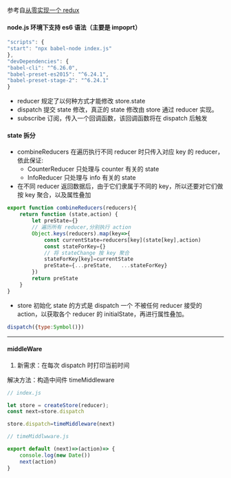 参考自[从零实现一个 redux](https://github.com/brickspert/blog/issues/22)


#### node.js 环境下支持 es6 语法（主要是 impoprt） 
```js
"scripts": {
"start": "npx babel-node index.js"
},
"devDependencies": {
"babel-cli": "^6.26.0",
"babel-preset-es2015": "^6.24.1",
"babel-preset-stage-2": "^6.24.1"
}
```


* reducer
规定了以何种方式才能修改 store.state
* dispatch
提交 state 修改，真正的 state 修改由 store 通过 reducer 实现。
* subscribe
订阅，传入一个回调函数，该回调函数将在 dispatch 后触发



#### state 拆分
* combineReducers 在遍历执行不同 reducer 时只传入对应 key 的 reducer，依此保证:
    * CounterReducer 只处理与 counter 有关的 state
    * InfoReducer 只处理与 info 有关的 state
* 在不同 reducer 返回数据后，由于它们隶属于不同的 key，所以还要对它们做按 key 聚合，以及属性叠加
```js
export function combineReducers(reducers){
    return function (state,action) {
        let preState={}
        // 遍历所有 reducer,分别执行 action
        Object.keys(reducers).map(key=>{
            const currentState=reducers[key](state[key],action)
            const stateForKey={}
            // 将 stateChange 按 key 聚合
            stateForKey[key]=currentState
            preState={...preState,   ...stateForKey}
        })
        return preState
    }
}
```
* store 初始化 state 的方式是 dispatch 一个 不被任何 reducer 接受的 action，以获取各个 reducer 的 initialState，再进行属性叠加。     
```js
dispatch({type:Symbol()})
```
---
#### middleWare
1. 新需求：在每次 dispatch 时打印当前时间 

解决方法：构造中间件 timeMiddleware
```js
// index.js

let store = createStore(reducer);
const next=store.dispatch

store.dispatch=timeMiddleware(next)
```
```js
// timeMiddlwware.js

export default (next)=>(action)=> {
    console.log(new Date())
    next(action)
}
```
